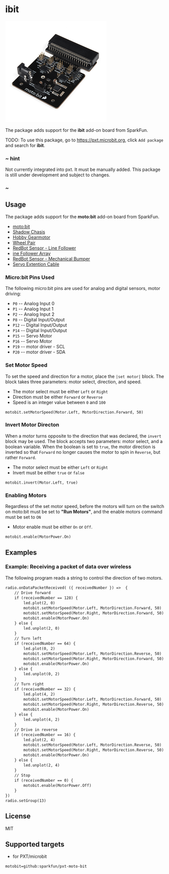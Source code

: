 # ibit

![SparkFun Moto:bit](https://raw.githubusercontent.com/Teerawut101/pxt-moto-ibit/master/icon.png)  

The package adds support for the **ibit** add-on board from SparkFun.

TODO: To use this package, go to https://pxt.microbit.org, click ``Add package`` and search for **ibit**.

### ~ hint

Not currently integrated into pxt.  It must be manually added.  This package is still under development and subject to changes.

### ~

## Usage

The package adds support for the **moto:bit** add-on board from SparkFun.

* [moto:bit](https://www.sparkfun.com/products/14213)
* [Shadow Chasis](https://www.sparkfun.com/products/13301)
* [Hobby Gearmotor](https://www.sparkfun.com/products/13302)
* [Wheel Pair](https://www.sparkfun.com/products/13259)
* [RedBot Sensor - Line Follower](https://www.sparkfun.com/products/11769)
* [ine Follower Array](https://www.sparkfun.com/products/13582)
* [RedBot Sensor - Mechanical Bumper](https://www.sparkfun.com/products/11999)
* [Servo Extention Cable](https://www.sparkfun.com/products/13164)

### Micro:bit Pins Used 

The following micro:bit pins are used for analog and digital sensors, motor driving:  

* ``P0`` -- Analog Input 0
* ``P1`` -- Analog Input 1
* ``P2`` -- Analog Input 2
* ``P8`` -- Digital Input/Output
* ``P12`` -- Digital Input/Output 
* ``P14`` -- Digital Input/Output
* ``P15`` -- Servo Motor
* ``P16`` -- Servo Motor
* ``P19`` -- motor driver - SCL
* ``P20`` -- motor driver - SDA 

### Set Motor Speed

To set the speed and direction for a motor, place the `|set motor|` block.
The block takes three parameters: motor select, direction, and speed.

* The motor select must be either `Left` or `Right`
* Direction must be either `Forward` or `Reverse`
* Speed is an integer value between `0` and `100`

```blocks
motobit.setMotorSpeed(Motor.Left, MotorDirection.Forward, 50)
```

### Invert Motor Directon

When a motor turns opposite to the direction that was declared, the `invert` 
block may be used. The block accepts two parameters: motor select, and a 
boolean variable. When the boolean is set to `true`, the motor direction is 
inverted so that `Forward` no longer causes the motor to spin in `Reverse`, 
but rather `Forward`.

* The motor select must be either `Left` or `Right`
* Invert must be either `true` or `false`

```blocks
motobit.invert(Motor.Left, true)
```

### Enabling Motors

Regardless of the set motor speed, before the motors will turn on the switch on moto:bit
must be set to **"Run Motors"**, and the enable motors command must be set to `ON`

* Motor enable must be either `On` or `Off`.

```blocks
motobit.enable(MotorPower.On)
```

## Examples

### Example: Receiving a packet of data over wireless

The following program reads a string to control the direction of two motors.

```blocks
radio.onDataPacketReceived( ({ receivedNumber }) =>  {
    // Drive forward
    if (receivedNumber == 128) {
        led.plot(2, 0)
        motobit.setMotorSpeed(Motor.Left, MotorDirection.Forward, 50)
        motobit.setMotorSpeed(Motor.Right, MotorDirection.Forward, 50)
        motobit.enable(MotorPower.On)
    } else {
        led.unplot(2, 0)
    }
    // Turn left
    if (receivedNumber == 64) {
        led.plot(0, 2)
        motobit.setMotorSpeed(Motor.Left, MotorDirection.Reverse, 50)
        motobit.setMotorSpeed(Motor.Right, MotorDirection.Forward, 50)
        motobit.enable(MotorPower.On)
    } else {
        led.unplot(0, 2)
    }
    // Turn right
    if (receivedNumber == 32) {
        led.plot(4, 2)
        motobit.setMotorSpeed(Motor.Left, MotorDirection.Forward, 50)
        motobit.setMotorSpeed(Motor.Right, MotorDirection.Reverse, 50)
        motobit.enable(MotorPower.On)
    } else {
        led.unplot(4, 2)
    }
    // Drive in reverse
    if (receivedNumber == 16) {
        led.plot(2, 4)
        motobit.setMotorSpeed(Motor.Left, MotorDirection.Reverse, 50)
        motobit.setMotorSpeed(Motor.Right, MotorDirection.Reverse, 50)
        motobit.enable(MotorPower.On)
    } else {
        led.unplot(2, 4)
    }
    // Stop
    if (receivedNumber == 0) {
        motobit.enable(MotorPower.Off)
    }
})
radio.setGroup(13)
```

## License

MIT

## Supported targets

* for PXT/microbit

```package
motobit=github:sparkfun/pxt-moto-bit
```
